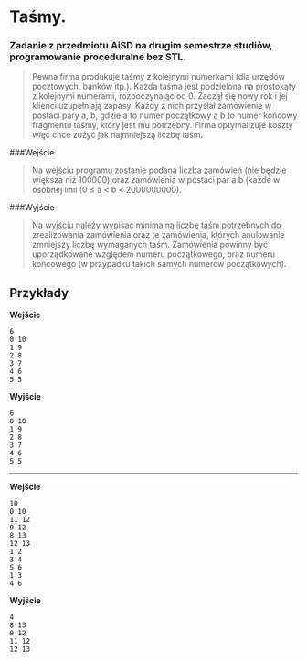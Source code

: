 # Taśmy.

### Zadanie  z przedmiotu AiSD na drugim semestrze studiów, programowanie proceduralne bez STL.


> Pewna firma produkuje taśmy z kolejnymi numerkami (dla urzędów pocztowych, banków itp.). Każda taśma jest podzielona na prostokąty z kolejnymi numerami, rozpoczynając od 0. Zaczął się nowy rok i jej klienci uzupełniają zapasy. Każdy z nich przysłał zamówienie w postaci pary a, b, gdzie a to numer początkowy a b to numer końcowy fragmentu taśmy, który jest mu potrzebny. Firma optymalizuje koszty więc chce zużyć jak najmniejszą liczbę taśm.


###Wejście


>Na wejściu programu zostanie podana liczba zamówień (nie będzie większa niż 100000) oraz zamówienia w postaci par a b (każde w osobnej linii (0 ≤ a < b < 2000000000).

###Wyjście

    
>Na wyjściu należy wypisać minimalną liczbę taśm potrzebnych do zrealizowania zamówienia oraz te zamówienia, których anulowanie zmniejszy liczbę wymaganych taśm. Zamówienia powinny być uporządkowane względem numeru początkowego, oraz numeru końcowego (w przypadku takich samych numerów początkowych).

**Przykłady**
---


**Wejście**
```
6
0 10
1 9
2 8
3 7
4 6
5 5
```

**Wyjście**
```
6
0 10
1 9
2 8
3 7
4 6
5 5
```

---

**Wejście**
```
10
0 10
11 12
9 12
8 13
12 13
1 2
3 4
5 6
1 3
4 6
```

**Wyjście**
```
4
8 13
9 12
11 12
12 13
```
